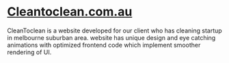# <a href="https://cleantoclean.com.au" target="_blank">Cleantoclean.com.au</a>
CleanToclean is a website developed for our client who has cleaning startup in melbourne suburban area. website has unique design and eye catching animations with optimized frontend code which implement smoother rendering of UI.
